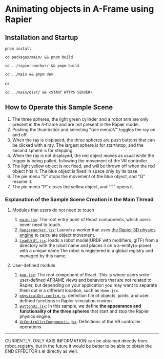 # Animating objects in A-Frame using Rapier

## Installation and Startup
```
pnpm install
```
```
cd packages/main/ && pnpm build
```
```
cd ../rapier-worker/ && pnpm build
```
```
cd ../main && pnpm dev
```
or
```
cd ../main/dist/ && <START HTTPS SERVER>
```
## How to Operate this Sample Scene

1. The three spheres, the light green cylinder and a robot arm
   are only present in the A-frame and are not present in the Rapier model.
2. Pushing the thumbstick and selecting "(pie menu)V" toggles the ray on
   and off.
3. When the ray is displayed, the three spheres are push buttons
   that can be clicked with a ray. The largest sphere is for start/stop,
   and the second sphere is for stepping.
4. When the ray is not displayed, the red object moves as usual while
   the trigger is being pulled, following the movement of the VR controller.
5. The light yellow object is not fixed, and will be thrown off when
   the red object hits it. The blue object is fixed in space only by its base.
6. The pie menu "S" stops the movement of the blue object, and "Q" resume it.
7. The pie menu "P" closes the yellow object, and "T" opens it.

### Explanation of the Sample Scene Creation in the Main Thread

1. Modules that users do not need to touch  
   1. [`main.jsx`](packages/main/src/main.jsx): 
	  The root entry point of React components, which users never need to touch.
   2. [`RapierWorker.jsx`](packages/main/src/RapierWorker.jsx):
	  Launch a worker that uses [the Rapier 3D physics engine](https://rapier.rs/) to
	  calculate object movement.
   3. [`LoadUrdf.jsx`](packages/main/src/LoadUrdf.jsx):
      loads a robot model(URDF with modifiers, glTF) from a directory
      with the robot name and places it on a a-entity(a-plane) with a unique
      name.The robot is registered in a global registry and managed
      by this name.

2. User-defined module  
   1. [`App.jsx`](packages/main/src/App.jsx): 
	  The root component of React. This is where users write
	  user-defined AFRAME views and behaviors that are not related to Rapier,
	  but depending on your application you may want to separate them
	  out in a different location, such as `Home.jsx`.
   2. [`physicalObj.config.js`](packages/rapier-worker/src/physicalObj.config.js): definition file of objects, joints, and user defined functions in Rapier
	  simulation environ
   2. [`ButtonUI.jsx`](packages/main/src/ButtonUI.jsx): 
	  In this sample, we define **the appearance and functionality of
	  the three spheres** that start and stop the Rapier physics engine.
   2. [`VrControllerComponents.jsx`](packages/main/src/VrControllerComponents.jsx):
      Definitions of the VR controller operations

********************************  
CURRENTLY, ONLY AXIS INFORMATION can be obtained directly from robot_registry,
but in the future it would be better to be able to obtain
the END EFFECTOR's el directly as well.

